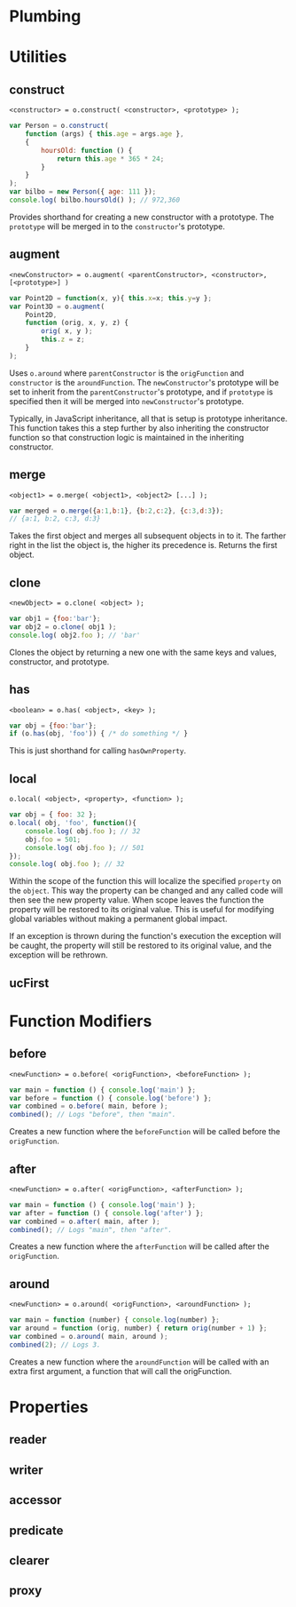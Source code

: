 Plumbing
========

# Utilities

## construct

    <constructor> = o.construct( <constructor>, <prototype> );

```javascript
var Person = o.construct(
    function (args) { this.age = args.age },
    {
        hoursOld: function () {
            return this.age * 365 * 24;
        }
    }
);
var bilbo = new Person({ age: 111 });
console.log( bilbo.hoursOld() ); // 972,360
```

Provides shorthand for creating a new constructor with a prototype.  The `prototype` will be merged in to the `constructor`'s prototype.

## augment

    <newConstructor> = o.augment( <parentConstructor>, <constructor>, [<prototype>] )

```javascript
var Point2D = function(x, y){ this.x=x; this.y=y };
var Point3D = o.augment(
    Point2D,
    function (orig, x, y, z) {
        orig( x, y );
        this.z = z;
    }
);
```

Uses `o.around` where `parentConstructor` is the `origFunction` and `constructor` is the `aroundFunction`.  The `newConstructor`'s prototype will be set to inherit from the `parentConstructor`'s prototype, and if `prototype` is specified then it will be merged into `newConstructor`'s prototype.

Typically, in JavaScript inheritance, all that is setup is prototype inheritance.  This function takes this a step further by also inheriting the constructor function so that construction logic is maintained in the inheriting constructor.

## merge

    <object1> = o.merge( <object1>, <object2> [...] );

```javascript
var merged = o.merge({a:1,b:1}, {b:2,c:2}, {c:3,d:3});
// {a:1, b:2, c:3, d:3}
```

Takes the first object and merges all subsequent objects in to it.  The farther right in the list the object is, the higher its precedence is.  Returns the first object.

## clone

    <newObject> = o.clone( <object> );

```javascript
var obj1 = {foo:'bar'};
var obj2 = o.clone( obj1 );
console.log( obj2.foo ); // 'bar'
```

Clones the object by returning a new one with the same keys and values, constructor, and prototype.

## has

    <boolean> = o.has( <object>, <key> );

```javascript
var obj = {foo:'bar'};
if (o.has(obj, 'foo')) { /* do something */ }
```

This is just shorthand for calling `hasOwnProperty`.

## local

    o.local( <object>, <property>, <function> );

```javascript
var obj = { foo: 32 };
o.local( obj, 'foo', function(){
    console.log( obj.foo ); // 32
    obj.foo = 501;
    console.log( obj.foo ); // 501
});
console.log( obj.foo ); // 32
```

Within the scope of the function this will localize the specified `property` on the
`object`.  This way the property can be changed and any called code will then see the
new property value.  When scope leaves the function the property will be restored to
its original value.  This is useful for modifying global variables without making a
permanent global impact.

If an exception is thrown during the function's execution the exception will be caught,
the property will still be restored to its original value, and the exception will be
rethrown.

## ucFirst

# Function Modifiers

## before

    <newFunction> = o.before( <origFunction>, <beforeFunction> );

```javascript
var main = function () { console.log('main') };
var before = function () { console.log('before') };
var combined = o.before( main, before );
combined(); // Logs "before", then "main".
```

Creates a new function where the `beforeFunction` will be called before the `origFunction`.

## after

    <newFunction> = o.after( <origFunction>, <afterFunction> );

```javascript
var main = function () { console.log('main') };
var after = function () { console.log('after') };
var combined = o.after( main, after );
combined(); // Logs "main", then "after".
```

Creates a new function where the `afterFunction` will be called after the `origFunction`.

## around

    <newFunction> = o.around( <origFunction>, <aroundFunction> );

```javascript
var main = function (number) { console.log(number) };
var around = function (orig, number) { return orig(number + 1) };
var combined = o.around( main, around );
combined(2); // Logs 3.
```

Creates a new function where the `aroundFunction` will be called with an extra first argument, a function that will call the origFunction.

# Properties

## reader

## writer

## accessor

## predicate

## clearer

## proxy

